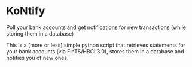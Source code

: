 # KoNtify
Poll your bank accounts and get notifications for new transactions (while storing them in a database)

This is a (more or less) simple python script that retrieves statements for your bank accounts (via FinTS/HBCI 3.0), stores them in a database and notifies you of new ones.

